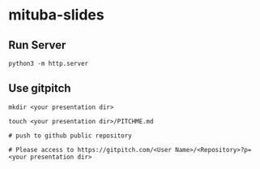 # mituba-slides

## Run Server

```
python3 -m http.server
```

## Use gitpitch

```
mkdir <your presentation dir>

touch <your presentation dir>/PITCHME.md

# push to github public repository

# Please access to https://gitpitch.com/<User Name>/<Repository>?p=<your presentation dir>
```
